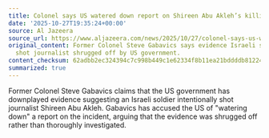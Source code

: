 ```yaml
---
title: Colonel says US watered down report on Shireen Abu Akleh’s killing
date: '2025-10-27T19:35:24+00:00'
source: Al Jazeera
source_url: https://www.aljazeera.com/news/2025/10/27/colonel-says-us-watered-down-report-on-shireen-abu-aklehs-killing?traffic_source=rss
original_content: Former Colonel Steve Gabavics says evidence Israeli soldier intentionally
  shot journalist shrugged off by US government.
content_checksum: 62adbb2ec324394c7c998b449c1e62334f8b11ea21bddddb812248faec9299e3
summarized: true
---
```


Former Colonel Steve Gabavics claims that the US government has downplayed evidence suggesting an Israeli soldier intentionally shot journalist Shireen Abu Akleh. Gabavics has accused the US of "watering down" a report on the incident, arguing that the evidence was shrugged off rather than thoroughly investigated.